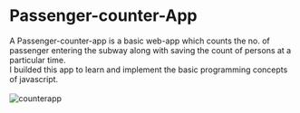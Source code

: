 # Passenger-counter-App
A Passenger-counter-app is a basic web-app which counts the no. of passenger entering the subway along with saving the count of persons at a particular time.
<br>
I builded this app to learn and implement the basic programming concepts of javascript.
  <br>
  <br>
![counterapp](https://user-images.githubusercontent.com/86512891/154315217-e531b72f-05f3-49a8-94db-5a308bfa1a81.PNG)

